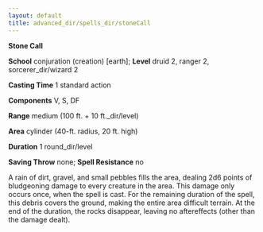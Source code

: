```yaml
---
layout: default
title: advanced_dir/spells_dir/stoneCall
---
```

 **Stone Call**

**School** conjuration (creation) [earth]; **Level** druid 2, ranger 2, sorcerer_dir/wizard 2

**Casting Time** 1 standard action

**Components** V, S, DF

**Range** medium (100 ft. + 10 ft._dir/level)

**Area** cylinder (40-ft. radius, 20 ft. high)

**Duration** 1 round_dir/level

**Saving Throw** none; **Spell Resistance** no

A rain of dirt, gravel, and small pebbles fills the area, dealing 2d6 points of bludgeoning damage to every creature in the area. This damage only occurs once, when the spell is cast. For the remaining duration of the spell, this debris covers the ground, making the entire area difficult terrain. At the end of the duration, the rocks disappear, leaving no aftereffects (other than the damage dealt).

